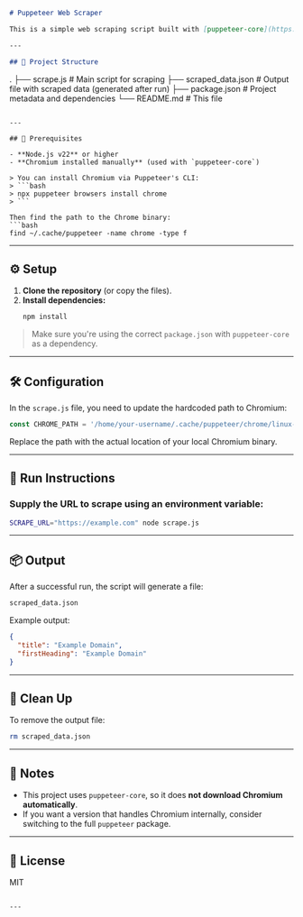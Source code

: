 ```markdown
# Puppeteer Web Scraper

This is a simple web scraping script built with [puppeteer-core](https://www.npmjs.com/package/puppeteer-core) that navigates to a given URL, extracts the page title and the first `<h1>` heading, and saves the data to a JSON file.

---

## 📁 Project Structure

```
.
├── scrape.js            # Main script for scraping
├── scraped_data.json    # Output file with scraped data (generated after run)
├── package.json         # Project metadata and dependencies
└── README.md            # This file
```

---

## 🧰 Prerequisites

- **Node.js v22** or higher
- **Chromium installed manually** (used with `puppeteer-core`)

> You can install Chromium via Puppeteer's CLI:
> ```bash
> npx puppeteer browsers install chrome
> ```

Then find the path to the Chrome binary:
```bash
find ~/.cache/puppeteer -name chrome -type f
```

---

## ⚙️ Setup

1. **Clone the repository** (or copy the files).
2. **Install dependencies:**
   ```bash
   npm install
   ```

> Make sure you're using the correct `package.json` with `puppeteer-core` as a dependency.

---

## 🛠️ Configuration

In the `scrape.js` file, you need to update the hardcoded path to Chromium:

```js
const CHROME_PATH = '/home/your-username/.cache/puppeteer/chrome/linux-127.0.6533.88/chrome-linux64/chrome';
```

Replace the path with the actual location of your local Chromium binary.

---

## 🚀 Run Instructions

### Supply the URL to scrape using an environment variable:

```bash
SCRAPE_URL="https://example.com" node scrape.js
```

---

## 📦 Output

After a successful run, the script will generate a file:

```bash
scraped_data.json
```

Example output:
```json
{
  "title": "Example Domain",
  "firstHeading": "Example Domain"
}
```

---

## 🧼 Clean Up

To remove the output file:
```bash
rm scraped_data.json
```

---

## 📝 Notes

- This project uses `puppeteer-core`, so it does **not download Chromium automatically**.
- If you want a version that handles Chromium internally, consider switching to the full `puppeteer` package.

---

## 📄 License

MIT
```

---
